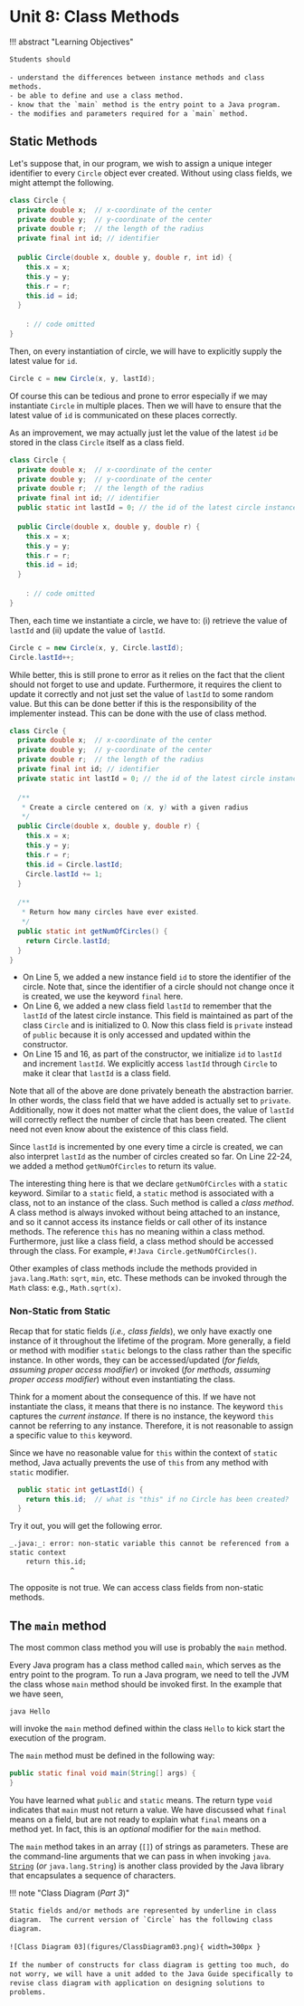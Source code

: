 # Unit 8: Class Methods

!!! abstract "Learning Objectives"

    Students should

    - understand the differences between instance methods and class methods.
    - be able to define and use a class method.
    - know that the `main` method is the entry point to a Java program.
    - the modifies and parameters required for a `main` method.

## Static Methods

Let's suppose that, in our program, we wish to assign a unique integer identifier to every `Circle` object ever created.  Without using class fields, we might attempt the following.

```Java hl_lines="5"
class Circle {
  private double x;  // x-coordinate of the center
  private double y;  // y-coordinate of the center
  private double r;  // the length of the radius
  private final int id; // identifier

  public Circle(double x, double y, double r, int id) {
    this.x = x;
    this.y = y;
    this.r = r;
    this.id = id;
  }

    : // code omitted
}
```

Then, on every instantiation of circle, we will have to explicitly supply the latest value for `id`.

```Java
Circle c = new Circle(x, y, lastId);
```

Of course this can be tedious and prone to error especially if we may instantiate `Circle` in multiple places.  Then we will have to ensure that the latest value of `id` is communicated on these places correctly.

As an improvement, we may actually just let the value of the latest `id` be stored in the class `Circle` itself as a class field.

```Java hl_lines="6"
class Circle {
  private double x;  // x-coordinate of the center
  private double y;  // y-coordinate of the center
  private double r;  // the length of the radius
  private final int id; // identifier
  public static int lastId = 0; // the id of the latest circle instance

  public Circle(double x, double y, double r) {
    this.x = x;
    this.y = y;
    this.r = r;
    this.id = id;
  }

    : // code omitted
}
```

Then, each time we instantiate a circle, we have to: (i) retrieve the value of `lastId` and (ii) update the value of `lastId`.

```Java
Circle c = new Circle(x, y, Circle.lastId);
Circle.lastId++;
```

While better, this is still prone to error as it relies on the fact that the client should not forget to use and update.  Furthermore, it requires the client to update it correctly and not just set the value of `lastId` to some random value.  But this can be done better if this is the responsibility of the implementer instead.  This can be done with the use of class method.

```Java hl_lines="5 6 15 16 22 23 24"
class Circle {
  private double x;  // x-coordinate of the center
  private double y;  // y-coordinate of the center
  private double r;  // the length of the radius
  private final int id; // identifier
  private static int lastId = 0; // the id of the latest circle instance

  /**
   * Create a circle centered on (x, y) with a given radius
   */
  public Circle(double x, double y, double r) {
    this.x = x;
    this.y = y;
    this.r = r;
    this.id = Circle.lastId;
    Circle.lastId += 1;
  }

  /**
   * Return how many circles have ever existed.
   */
  public static int getNumOfCircles() {
    return Circle.lastId;
  }
}
```

- On Line 5, we added a new instance field `id` to store the identifier of the circle.  Note that, since the identifier of a circle should not change once it is created, we use the keyword `final` here.
- On Line 6, we added a new class field `lastId` to remember that the `lastId` of the latest circle instance.  This field is maintained as part of the class `Circle` and is initialized to 0.  Now this class field is `private` instead of `public` because it is only accessed and updated within the constructor.
- On Line 15 and 16, as part of the constructor, we initialize `id` to `lastId` and increment `lastId`.   We explicitly access `lastId` through `Circle` to make it clear that `lastId` is a class field.

Note that all of the above are done privately beneath the abstraction barrier.  In other words, the class field that we have added is actually set to `private`.  Additionally, now it does not matter what the client does, the value of `lastId` will correctly reflect the number of circle that has been created.  The client need not even know about the existence of this class field.

Since `lastId` is incremented by one every time a circle is created, we can also interpret `lastId` as the number of circles created so far.  On Line 22-24, we added a method `getNumOfCircles` to return its value.

The interesting thing here is that we declare `getNumOfCircles` with a `static` keyword.  Similar to a `static` field, a `static` method is associated with a class, not to an instance of the class.  Such method is called a _class method_.  A class method is always invoked without being attached to an instance, and so it cannot access its instance fields or call other of its instance methods.  The reference `this` has no meaning within a class method.  Furthermore, just like a class field, a class method should be accessed through the class.  For example, `#!Java Circle.getNumOfCircles()`.

Other examples of class methods include the methods provided in `java.lang.Math`: `sqrt`, `min`, etc.  These methods can be invoked through the `Math` class: e.g., `Math.sqrt(x)`.

### Non-Static from Static

Recap that for static fields (_i.e., class fields_), we only have exactly one instance of it throughout the lifetime of the program.  More generally, a field or method with modifier `static` belongs to the class rather than the specific instance.  In other words, they can be accessed/updated (_for fields, assuming proper access modifier_) or invoked (_for methods, assuming proper access modifier_) without even instantiating the class.

Think for a moment about the consequence of this.  If we have not instantiate the class, it means that there is no instance.  The keyword `this` captures the _current instance_.  If there is no instance, the keyword `this` cannot be referring to any instance.  Therefore, it is not reasonable to assign a specific value to `this` keyword.

Since we have no reasonable value for `this` within the context of `static` method, Java actually prevents the use of `this` from any method with `static` modifier.

```Java
  public static int getLastId() {
    return this.id;  // what is "this" if no Circle has been created?  what if there are 100 circles?
  }
```

Try it out, you will get the following error.

```
_.java:_: error: non-static variable this cannot be referenced from a static context
  	return this.id;
               ^
```

The opposite is not true.  We can access class fields from non-static methods.

## The `main` method

The most common class method you will use is probably the `main` method.

Every Java program has a class method called `main`, which serves as the entry point to the program.  To run a Java program, we need to tell the JVM the class whose `main` method should be invoked first.  In the example that we have seen,
```
java Hello
```

will invoke the `main` method defined within the class `Hello` to kick start the execution of the program.

The `main` method must be defined in the following way:
```Java
public static final void main(String[] args) {
}
```

You have learned what `public` and `static` means.  The return type `void` indicates that `main` must not return a value.  We have discussed what `final` means on a field, but are not ready to explain what `final` means on a method yet.  In fact, this is an _optional_ modifier for the `main` method.

The `main` method takes in an array (`[]`) of strings as parameters.  These are the command-line arguments that we can pass in when invoking `java`.  [`String`](https://docs.oracle.com/en/java/javase/11/docs/api/java.base/java/lang/String.html) (_or_ `java.lang.String`) is another class provided by the Java library that encapsulates a sequence of characters.


!!! note "Class Diagram (_Part 3_)"

    Static fields and/or methods are represented by underline in class diagram.  The current version of `Circle` has the following class diagram.

    ![Class Diagram 03](figures/ClassDiagram03.png){ width=300px }

    If the number of constructs for class diagram is getting too much, do not worry, we will have a unit added to the Java Guide specifically to revise class diagram with application on designing solutions to problems.